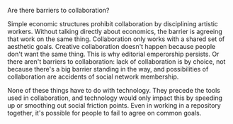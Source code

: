 Are there barriers to collaboration?

Simple economic structures prohibit collaboration by disciplining artistic workers. Without talking directly about economics, the barrier is agreeing that work on the same thing. Collaboration only works with a shared set of aesthetic goals. Creative collaboration doesn't happen because people don't want the same thing. This is why editorial emperorship persists. Or there aren't barriers to collaboration: lack of collaboration is by choice, not because there's a big barrier standing in the way, and possibilities of collaboration are accidents of social network membership.

None of these things have to do with technology. They precede the tools used in collaboration, and technology would only impact this by speeding up or smoothing out social friction points. Even in working in a repository together, it's possible for people to fail to agree on common goals.

